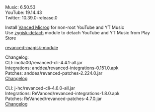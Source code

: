 Music: 6.50.53  
YouTube: 19.14.43  
Twitter: 10.39.0-release.0  

Install [Vanced Microg](https://github.com/TeamVanced/VancedMicroG/releases) for non-root YouTube and YT Music  
Use [zygisk-detach](https://github.com/j-hc/zygisk-detach) module to detach YouTube and YT Music from Play Store  

[revanced-magisk-module](https://github.com/j-hc/revanced-magisk-module)  

Changelog:  
CLI: inotia00/revanced-cli-4.4.1-all.jar  
Integrations: anddea/revanced-integrations-0.151.0.apk  
Patches: anddea/revanced-patches-2.224.0.jar  
[Changelog](https://github.com/anddea/revanced-patches/releases/tag/v2.224.0)

CLI: j-hc/revanced-cli-4.6.0-all.jar  
Integrations: ReVanced/revanced-integrations-1.8.0.apk  
Patches: ReVanced/revanced-patches-4.7.0.jar  
[Changelog](https://github.com/ReVanced/revanced-patches/releases/tag/v4.7.0)  
